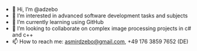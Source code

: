 - 👋 Hi, I’m @adzebo
- 👀 I’m interested in advanced software development tasks and subjects
- 🌱 I’m currently learning using GitHub
- 💞️ I’m looking to collaborate on complex image processing projects in c# and c++
- 📫 How to reach me: asmirdzebo@gmail.com, +49 176 3859 7652  (DE)

<!---
adzebo/adzebo is a ✨ special ✨ repository because its `README.md` (this file) appears on your GitHub profile.
You can click the Preview link to take a look at your changes.
--->
